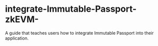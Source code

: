 # integrate-Immutable-Passport-zkEVM-
A guide that teaches users how to integrate Immutable Passport into their application.
